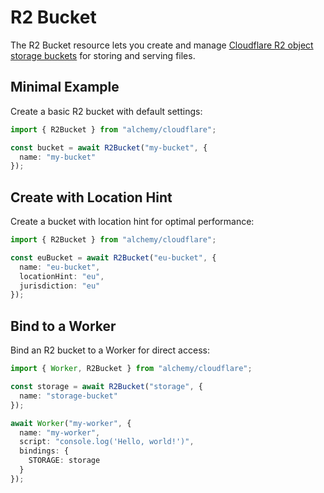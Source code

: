 # R2 Bucket

The R2 Bucket resource lets you create and manage [Cloudflare R2 object storage buckets](https://developers.cloudflare.com/r2/buckets/) for storing and serving files.

## Minimal Example

Create a basic R2 bucket with default settings:

```ts
import { R2Bucket } from "alchemy/cloudflare";

const bucket = await R2Bucket("my-bucket", {
  name: "my-bucket"
});
```

## Create with Location Hint

Create a bucket with location hint for optimal performance:

```ts
import { R2Bucket } from "alchemy/cloudflare";

const euBucket = await R2Bucket("eu-bucket", {
  name: "eu-bucket",
  locationHint: "eu",
  jurisdiction: "eu"
});
```

## Bind to a Worker

Bind an R2 bucket to a Worker for direct access:

```ts
import { Worker, R2Bucket } from "alchemy/cloudflare";

const storage = await R2Bucket("storage", {
  name: "storage-bucket"
});

await Worker("my-worker", {
  name: "my-worker",
  script: "console.log('Hello, world!')",
  bindings: {
    STORAGE: storage
  }
});
```